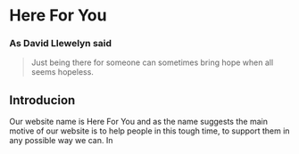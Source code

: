 # Here For You

### As David Llewelyn said
>Just being there for someone can sometimes bring hope when
>all seems hopeless.

## Introducion
Our website name is Here For You and as the name suggests the main motive of our website is to help people in this
tough time, to support them in any possible way we can. In
